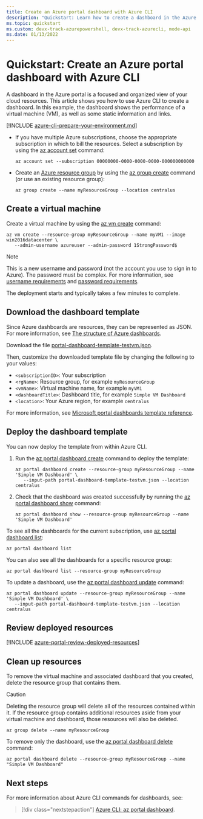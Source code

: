 ```yaml
---
title: Create an Azure portal dashboard with Azure CLI
description: "Quickstart: Learn how to create a dashboard in the Azure portal using the Azure CLI. A dashboard is a focused and organized view of your cloud resources."
ms.topic: quickstart
ms.custom: devx-track-azurepowershell, devx-track-azurecli, mode-api
ms.date: 01/13/2022
---
```


# Quickstart: Create an Azure portal dashboard with Azure CLI

A dashboard in the Azure portal is a focused and organized view of your cloud resources. This article shows you how to use Azure CLI to create a dashboard. In this example, the dashboard shows the performance of a virtual machine (VM), as well as some static information and links.

[!INCLUDE [azure-cli-prepare-your-environment.md](../../includes/azure-cli-prepare-your-environment.md)]

- If you have multiple Azure subscriptions, choose the appropriate subscription in which to bill the resources.
Select a subscription by using the [az account set](/cli/azure/account#az-account-set) command:

  ```azurecli
  az account set --subscription 00000000-0000-0000-0000-000000000000
  ```

- Create an [Azure resource group](../azure-resource-manager/management/overview.md#resource-groups) by using the [az group create](/cli/azure/group#az-group-create) command (or use an existing resource group):

  ```azurecli
  az group create --name myResourceGroup --location centralus
  ```

## Create a virtual machine

Create a virtual machine by using the [az vm create](/cli/azure/vm#az-vm-create) command:

```azurecli
az vm create --resource-group myResourceGroup --name myVM1 --image win2016datacenter \
   --admin-username azureuser --admin-password 1StrongPassword$
```

> [!Note]
> This is a new username and password (not the account you use to sign in to Azure). The password must be complex. For more information, see [username requirements](../virtual-machines/windows/faq.yml#what-are-the-username-requirements-when-creating-a-vm-)
and [password requirements](../virtual-machines/windows/faq.yml#what-are-the-password-requirements-when-creating-a-vm-).

The deployment starts and typically takes a few minutes to complete.

## Download the dashboard template

Since Azure dashboards are resources, they can be represented as JSON. For more information, see [The structure of Azure dashboards](./azure-portal-dashboards-structure.md).

Download the file [portal-dashboard-template-testvm.json](https://raw.githubusercontent.com/Azure/azure-docs-powershell-samples/master/azure-portal/portal-dashboard-template-testvm.json).

Then, customize the downloaded template file by changing the following to your values:

- `<subscriptionID>`: Your subscription
- `<rgName>`: Resource group, for example `myResourceGroup`
- `<vmName>`: Virtual machine name, for example `myVM1`
- `<dashboardTitle>`: Dashboard title, for example `Simple VM Dashboard`
- `<location>`: Your Azure region, for example `centralus`

For more information, see [Microsoft portal dashboards template reference](/azure/templates/microsoft.portal/dashboards).

## Deploy the dashboard template

You can now deploy the template from within Azure CLI.

1. Run the [az portal dashboard create](/cli/azure/portal/dashboard#az-portal-dashboard-create) command to deploy the template:

   ```azurecli
   az portal dashboard create --resource-group myResourceGroup --name 'Simple VM Dashboard' \
      --input-path portal-dashboard-template-testvm.json --location centralus
   ```

1. Check that the dashboard was created successfully by running the [az portal dashboard show](/cli/azure/portal/dashboard#az-portal-dashboard-show) command:

   ```azurecli
   az portal dashboard show --resource-group myResourceGroup --name 'Simple VM Dashboard'
   ```

To see all the dashboards for the current subscription, use [az portal dashboard list](/cli/azure/portal/dashboard#az-portal-dashboard-list):

```azurecli
az portal dashboard list
```

You can also see all the dashboards for a specific resource group:

```azurecli
az portal dashboard list --resource-group myResourceGroup
```

To update a dashboard, use the [az portal dashboard update](/cli/azure/portal/dashboard#az-portal-dashboard-update) command:

```azurecli
az portal dashboard update --resource-group myResourceGroup --name 'Simple VM Dashboard' \
   --input-path portal-dashboard-template-testvm.json --location centralus
```

## Review deployed resources

[!INCLUDE [azure-portal-review-deployed-resources](../../includes/azure-portal-review-deployed-resources.md)]

## Clean up resources

To remove the virtual machine and associated dashboard that you created, delete the resource group that contains them.

> [!CAUTION]
> Deleting the resource group will delete all of the resources contained within it. If the resource group contains additional resources aside from your virtual machine and dashboard, those resources will also be deleted.

```azurecli
az group delete --name myResourceGroup
```

To remove only the dashboard, use the [az portal dashboard delete](/cli/azure/portal/dashboard#az_portal_dashboard_delete) command:

```azurecli
az portal dashboard delete --resource-group myResourceGroup --name "Simple VM Dashboard"
```

## Next steps

For more information about Azure CLI commands for dashboards, see:

> [!div class="nextstepaction"]
> [Azure CLI: az portal dashboard](/cli/azure/portal/dashboard).
